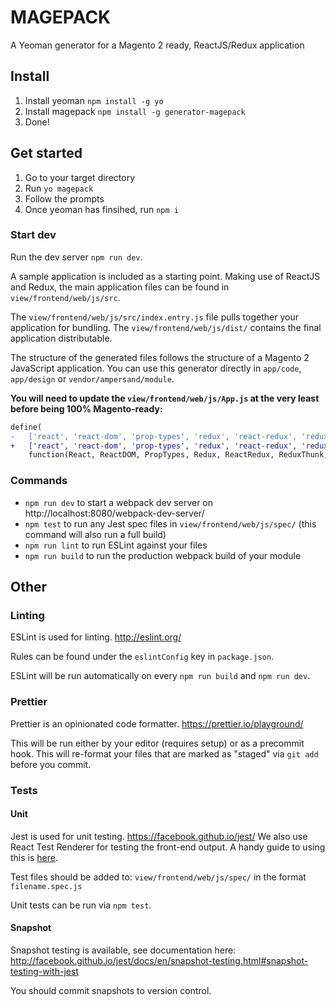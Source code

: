 # MAGEPACK

A Yeoman generator for a Magento 2 ready, ReactJS/Redux application

## Install

1. Install yeoman `npm install -g yo`
2. Install magepack `npm install -g generator-magepack`
3. Done!

## Get started

1. Go to your target directory
2. Run `yo magepack`
3. Follow the prompts
4. Once yeoman has finsihed, run `npm i`

### Start dev

Run the dev server `npm run dev`.

A sample application is included as a starting point. Making use of ReactJS and Redux, the main application files can be found in `view/frontend/web/js/src`.

The `view/frontend/web/js/src/index.entry.js` file pulls together your application for bundling. The `view/frontend/web/js/dist/` contains the final application distributable.

The structure of the generated files follows the structure of a Magento 2 JavaScript application. You can use this generator directly in `app/code`, `app/design` or `vendor/ampersand/module`.

**You will need to update the `view/frontend/web/js/App.js` at the very least before being 100% Magento-ready:**

```diff
define(
-   ['react', 'react-dom', 'prop-types', 'redux', 'react-redux', 'redux-thunk', 'app.min'],
+   ['react', 'react-dom', 'prop-types', 'redux', 'react-redux', 'redux-thunk', 'Vendor_Module/js/dist/app.min'],
    function(React, ReactDOM, PropTypes, Redux, ReactRedux, ReduxThunk, ReactApp) {
```

### Commands

* `npm run dev` to start a webpack dev server on http://localhost:8080/webpack-dev-server/
* `npm test` to run any Jest spec files in `view/frontend/web/js/spec/` (this command will also run a full build)
* `npm run lint` to run ESLint against your files
* `npm run build` to run the production webpack build of your module


## Other

### Linting

ESLint is used for linting. http://eslint.org/

Rules can be found under the `eslintConfig` key in `package.json`.

ESLint will be run automatically on every `npm run build` and `npm run dev`.


### Prettier

Prettier is an opinionated code formatter. https://prettier.io/playground/

This will be run either by your editor (requires setup) or as a precommit hook. This will re-format your files that are marked as "staged" via `git add` before you commit.


### Tests

#### Unit

Jest is used for unit testing. https://facebook.github.io/jest/
We also use React Test Renderer for testing the front-end output. A handy guide to using this is [here](https://itnext.io/testing-react-16-3-components-with-react-test-renderer-without-enzyme-d9c65d689e88).

Test files should be added to: `view/frontend/web/js/spec/` in the format `filename.spec.js`

Unit tests can be run via `npm test`.

#### Snapshot

Snapshot testing is available, see documentation here: http://facebook.github.io/jest/docs/en/snapshot-testing.html#snapshot-testing-with-jest

You should commit snapshots to version control.




